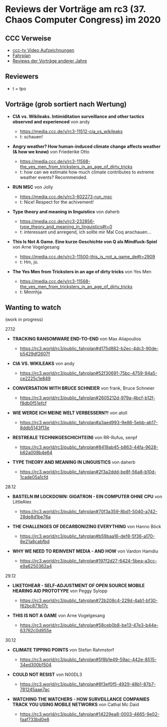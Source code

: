 # Reviews der Vorträge am rc3 (37. Chaos Computer Congress) im 2020

CCC Verweise
------------
* [ccc-tv Video Aufzeichnungen](https://media.ccc.de/b/conferences/rc3)
* [Fahrplan](https://rc3.world/rc3/public_fahrplan)
* [Reviews der Vorträge anderer Jahre](https://github.com/tpo/C3_talks_annotations/blob/master/README.md)

Reviewers
---------

* t = tpo

Vorträge (grob sortiert nach Wertung)
-------------------------------------

*   __CIA vs. Wikileaks. Intimiditation surveillance and other tactics observed and experienced__ von andy
    * https://media.ccc.de/v/rc3-11512-cia_vs_wikileaks
    * t: schauen!

*   __Angry weather? How human-induced climate change affects weather (& how we know)__ von Friederike Otto
    * https://media.ccc.de/v/rc3-11568-the_yes_men_from_tricksters_in_an_age_of_dirty_tricks
    * t: how can we estimate how much climate contributes to extreme weather events? Recommended.
   
*   __RUN MSC__ von Jolly
    * https://media.ccc.de/v/rc3-602273-run_msc
    * t: Nice! Respect for the achivement!

*   __Type theory and meaning in linguistics__ von daherb
    * https://media.ccc.de/v/rc3-232856-type_theory_and_meaning_in_linguistics#t=0
    * t: interessant und anregend, ich sollte mir Mal Coq anschauen...

*   __This Is Not A Game. Eine kurze Geschichte von Q als Mindfuck-Spiel__ von Arne Vogelgesang
    * https://media.ccc.de/v/rc3-11500-this_is_not_a_game_de#t=2909
    * t: Hm, jo.

*   __The Yes Men from Tricksters in an age of dirty tricks__ von Yes Men
    * https://media.ccc.de/v/rc3-11568-the_yes_men_from_tricksters_in_an_age_of_dirty_tricks
    * t: Mmmhja
   

Wanting to watch
----------------

(work in progress)

27.12

*   __TRACKING RANSOMWARE END-TO-END__ von Max Aliapoulios
    * https://rc3.world/rc3/public_fahrplan#d175d882-b2ec-4dc3-90de-b5429df2607f

*   __CIA VS. WIKILEAKS__ von andy
    * https://rc3.world/rc3/public_fahrplan#52f30691-75bc-4759-94a5-ce2225c1e849

*   __CONVERSATION WITH BRUCE SCHNEIER__ von frank, Bruce Schneier
    * https://rc3.world/rc3/public_fahrplan#2605212d-979a-4bcf-b12f-f8db0f51efcf

*   __WIE WERDE ICH MEINE WELT VERBESSERN?!__ von atoll
    * https://rc3.world/rc3/public_fahrplan#a3aed993-9e86-5ebb-ab17-8ddb5143f13e

*   __RESTREALE TECHNIKGESCHICHTE(N)__ von RR-Rufus, senpf
    * https://rc3.world/rc3/public_fahrplan#8419ab45-b863-44fa-9628-b62a008b4e64

*   __TYPE THEORY AND MEANING IN LINGUISTICS__ von daherb
    * https://rc3.world/rc3/public_fahrplan#2f3a2ddd-be8f-56a8-b10d-1cade05a1cfd

28.12

*   __BASTELN IM LOCKDOWN: GIGATRON - EIN COMPUTER OHNE CPU__ von LittleAlex
    * https://rc3.world/rc3/public_fahrplan#70f3a359-8bd1-5040-a742-28de8d1be76a

*   __THE CHALLENGES OF DECARBONIZING EVERYTHING__ von Hanno Böck
    * https://rc3.world/rc3/public_fahrplan#b59baa16-def8-5f36-a170-8e21a8cabfbd

*   __WHY WE NEED TO REINVENT MEDIA - AND HOW__ von Vardon Hamdiu
    * https://rc3.world/rc3/public_fahrplan#197f2d27-6424-5bea-a3cc-e9a6250362a4

29.12

*   __LIKETOHEAR - SELF-ADJUSTMENT OF OPEN SOURCE MOBILE HEARING AID PROTOTYPE__ von Peggy Sylopp
    * https://rc3.world/rc3/public_fahrplan#72b208c4-229d-4ab1-bf30-f62bc871b17c

*   __THIS IS NOT A GAME__ von Arne Vogelgesang
    * https://rc3.world/rc3/public_fahrplan#58ceb0b8-be13-47e3-b44e-63762c0d955e

30.12

*   __CLIMATE TIPPING POINTS__ von Stefan Rahmstorf
    * https://rc3.world/rc3/public_fahrplan#5f8b1e49-59ac-442e-8515-34ed300b1504

*   __COULD NOT RESIST__ von N00DL3
    * https://rc3.world/rc3/public_fahrplan#8f3ef0f5-4929-48b1-87b7-781245aae7ac

*   __WATCHING THE WATCHERS - HOW SURVEILLANCE COMPANIES TRACK YOU USING MOBILE NETWORKS__ von Cathal Mc Daid
    * https://rc3.world/rc3/public_fahrplan#14229ea8-0003-4665-9e02-faaf733bd0e8

